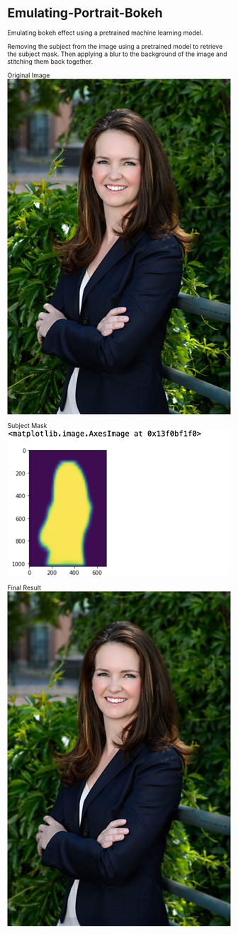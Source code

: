 # Emulating-Portrait-Bokeh
Emulating bokeh effect using a pretrained machine learning model.

Removing the subject from the image using a pretrained model to retrieve the subject mask. 
Then applying a blur to the background of the image and stitching them back together.  

Original Image  
![Image0](./Professinal_Headshot.png)


Subject Mask  
![Image1](./Subject_mask.png)


Final Result  
![Image2](./Professinal_Headshot_Bokeh.png)

